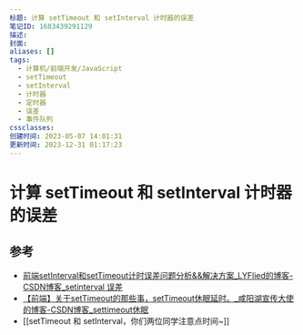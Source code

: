 ```yaml
---
标题: 计算 setTimeout 和 setInterval 计时器的误差
笔记ID: 1683439291129
描述: 
封面: 
aliases: []
tags:
  - 计算机/前端开发/JavaScript
  - setTimeout
  - setInterval
  - 计时器
  - 定时器
  - 误差
  - 事件队列
cssclasses: 
创建时间: 2023-05-07 14:01:31
更新时间: 2023-12-31 01:17:23
---
```


# 计算 setTimeout 和 setInterval 计时器的误差

## 参考

- [前端setInterval和setTimeout计时误差问题分析&&解决方案_LYFlied的博客-CSDN博客_setinterval 误差](https://blog.csdn.net/qq_39903567/article/details/115392972)
- [【前端】关于setTimeout的那些事，setTimeout休眠延时。_咸阳湖宣传大使的博客-CSDN博客_settimeout休眠](https://blog.csdn.net/weixin_44201257/article/details/123196921)
- [[setTimeout 和 setInterval，你们两位同学注意点时间~]]
